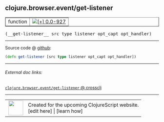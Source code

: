 ## clojure.browser.event/get-listener



 <table border="1">
<tr>
<td>function</td>
<td><a href="https://github.com/cljsinfo/cljs-api-docs/tree/0.0-927"><img valign="middle" alt="[+] 0.0-927" title="Added in 0.0-927" src="https://img.shields.io/badge/+-0.0--927-lightgrey.svg"></a> </td>
</tr>
</table>


 <samp>
(__get-listener__ src type listener opt_capt opt_handler)<br>
</samp>

---







Source code @ [github](https://github.com/clojure/clojurescript/blob/r1835/src/cljs/clojure/browser/event.cljs#L89):

```clj
(defn get-listener [src type listener opt_capt opt_handler])
```

<!--
Repo - tag - source tree - lines:

 <pre>
clojurescript @ r1835
└── src
    └── cljs
        └── clojure
            └── browser
                └── <ins>[event.cljs:89](https://github.com/clojure/clojurescript/blob/r1835/src/cljs/clojure/browser/event.cljs#L89)</ins>
</pre>

-->

---



###### External doc links:

[`clojure.browser.event/get-listener` @ crossclj](http://crossclj.info/fun/clojure.browser.event.cljs/get-listener.html)<br>

---

 <table>
<tr><td>
<img valign="middle" align="right" width="48px" src="http://i.imgur.com/Hi20huC.png">
</td><td>
Created for the upcoming ClojureScript website.<br>
[edit here] | [learn how]
</td></tr></table>

[edit here]:https://github.com/cljsinfo/cljs-api-docs/blob/master/cljsdoc/clojure.browser.event_get-listener.cljsdoc
[learn how]:https://github.com/cljsinfo/cljs-api-docs/wiki/cljsdoc-files

<!--

This information was too distracting to show to readers, but I'll leave it
commented here since it is helpful to:

- pretty-print the data used to generate this document
- and show how to retrieve that data



The API data for this symbol:

```clj
{:ns "clojure.browser.event",
 :name "get-listener",
 :type "function",
 :signature ["[src type listener opt_capt opt_handler]"],
 :source {:code "(defn get-listener [src type listener opt_capt opt_handler])",
          :title "Source code",
          :repo "clojurescript",
          :tag "r1835",
          :filename "src/cljs/clojure/browser/event.cljs",
          :lines [89]},
 :full-name "clojure.browser.event/get-listener",
 :full-name-encode "clojure.browser.event_get-listener",
 :history [["+" "0.0-927"]]}

```

Retrieve the API data for this symbol:

```clj
;; from Clojure REPL
(require '[clojure.edn :as edn])
(-> (slurp "https://raw.githubusercontent.com/cljsinfo/cljs-api-docs/catalog/cljs-api.edn")
    (edn/read-string)
    (get-in [:symbols "clojure.browser.event/get-listener"]))
```

-->
